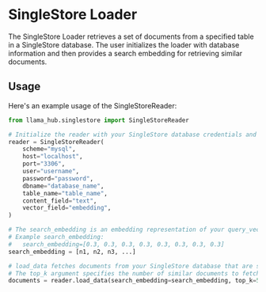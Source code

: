 # SingleStore Loader

The SingleStore Loader retrieves a set of documents from a specified table in a SingleStore database. The user initializes the loader with database information and then provides a search embedding for retrieving similar documents.

## Usage

Here's an example usage of the SingleStoreReader:

```python
from llama_hub.singlestore import SingleStoreReader

# Initialize the reader with your SingleStore database credentials and other relevant details
reader = SingleStoreReader(
    scheme="mysql",
    host="localhost",
    port="3306",
    user="username",
    password="password",
    dbname="database_name",
    table_name="table_name",
    content_field="text",
    vector_field="embedding",
)

# The search_embedding is an embedding representation of your query_vector.
# Example search_embedding:
#   search_embedding=[0.3, 0.3, 0.3, 0.3, 0.3, 0.3, 0.3, 0.3]
search_embedding = [n1, n2, n3, ...]

# load_data fetches documents from your SingleStore database that are similar to the search_embedding.
# The top_k argument specifies the number of similar documents to fetch.
documents = reader.load_data(search_embedding=search_embedding, top_k=5)
```
